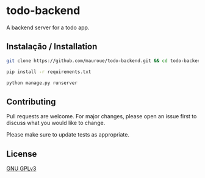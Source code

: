 # todo-backend
A backend server for a todo app.

## Instalação / Installation

```bash
git clone https://github.com/mauroue/todo-backend.git && cd todo-backend

pip install -r requirements.txt

python manage.py runserver
```


## Contributing
Pull requests are welcome. For major changes, please open an issue first to discuss what you would like to change.

Please make sure to update tests as appropriate.



## License
[GNU GPLv3](https://choosealicense.com/licenses/gpl-3.0/)

